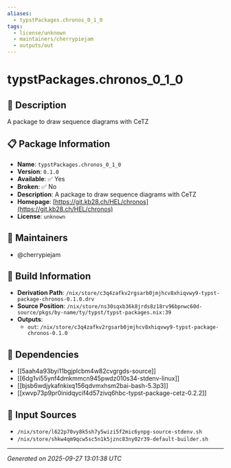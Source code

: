 ```yaml
---
aliases:
  - typstPackages.chronos_0_1_0
tags:
  - license/unknown
  - maintainers/cherrypiejam
  - outputs/out
---
```


# typstPackages.chronos_0_1_0

## 📝 Description

A package to draw sequence diagrams with CeTZ

## 📋 Package Information

- **Name**: `typstPackages.chronos_0_1_0`
- **Version**: `0.1.0`
- **Available**: ✅ Yes
- **Broken**: ✅ No
- **Description**: A package to draw sequence diagrams with CeTZ
- **Homepage**: [https://git.kb28.ch/HEL/chronos](https://git.kb28.ch/HEL/chronos)
- **License**: `unknown`
## 👥 Maintainers

- @cherrypiejam


## 🔧 Build Information

- **Derivation Path**: `/nix/store/c3q4zafkv2rgsarb0jmjhcv8xhiqvwy9-typst-package-chronos-0.1.0.drv`
- **Source Position**: `/nix/store/ns30sqxb36k8jrds8z18rv96bpnwc60d-source/pkgs/by-name/ty/typst/typst-packages.nix:39`
- **Outputs**:
  - `out`:  `/nix/store/c3q4zafkv2rgsarb0jmjhcv8xhiqvwy9-typst-package-chronos-0.1.0`

## 🔗 Dependencies

- [[5aah4a93byi11bgjplcbm4w82cvgrgds-source]]
- [[6dg1vi55ynf4dmkmmcn945pwdz010s34-stdenv-linux]]
- [[bjsb6wdjykafnkixq156qdvmxhsm2bai-bash-5.3p3]]
- [[xwvp73p9pr0inidqycif4d57zivq6hbc-typst-package-cetz-0.2.2]]

## 📁 Input Sources

- `/nix/store/l622p70vy8k5sh7y5wizi5f2mic6ynpg-source-stdenv.sh`
- `/nix/store/shkw4qm9qcw5sc5n1k5jznc83ny02r39-default-builder.sh`

---
*Generated on 2025-09-27 13:01:38 UTC*
